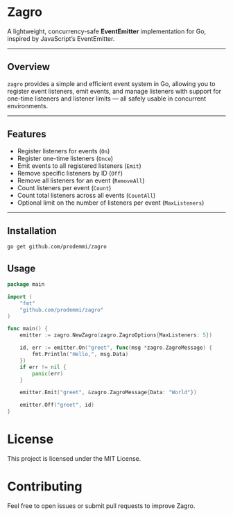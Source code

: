 # Zagro

A lightweight, concurrency-safe **EventEmitter** implementation for Go, inspired by JavaScript’s EventEmitter.

---

## Overview

`zagro` provides a simple and efficient event system in Go, allowing you to register event listeners, emit events, and manage listeners with support for one-time listeners and listener limits — all safely usable in concurrent environments.

---

## Features

- Register listeners for events (`On`)
- Register one-time listeners (`Once`)
- Emit events to all registered listeners (`Emit`)
- Remove specific listeners by ID (`Off`)
- Remove all listeners for an event (`RemoveAll`)
- Count listeners per event (`Count`)
- Count total listeners across all events (`CountAll`)
- Optional limit on the number of listeners per event (`MaxListeners`)

---

## Installation

```bash
go get github.com/prodemmi/zagro
```

## Usage
```go
package main

import (
	"fmt"
	"github.com/prodemmi/zagro"
)

func main() {
	emitter := zagro.NewZagro(zagro.ZagroOptions{MaxListeners: 5})

	id, err := emitter.On("greet", func(msg *zagro.ZagroMessage) {
		fmt.Println("Hello,", msg.Data)
	})
	if err != nil {
		panic(err)
	}

	emitter.Emit("greet", &zagro.ZagroMessage{Data: "World"})

	emitter.Off("greet", id)
}
```

# License
This project is licensed under the MIT License.

# Contributing
Feel free to open issues or submit pull requests to improve Zagro.